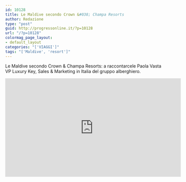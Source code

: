 ```yaml
---
id: 10128
title: Le Maldive secondo Crown &#038; Champa Resorts
author: Redazione
type: "post"
guid: http://progressonline.it/?p=10128
url: "/?p=10128"
colormag_page_layout:
- default_layout
categories: "['VIAGGI']"
tags: "['Maldive', 'resort']"
---
```


Le Maldive secondo Crown &amp; Champa Resorts: a raccontarcele Paola Vasta VP Luxury Key, Sales &amp; Marketing in Italia del gruppo alberghiero.

<center><iframe allowfullscreen="allowfullscreen" frameborder="0" height="315" loading="lazy" scrolling="no" src="https://www.facebook.com/plugins/video.php?href=https%3A%2F%2Fwww.facebook.com%2FProgressOnLine%2Fvideos%2F2449056858439551%2F&show_text=0&width=560" style="border: none; overflow: hidden;" width="560"></iframe></center>
